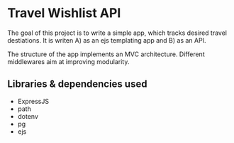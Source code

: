 # Travel Wishlist API

The goal of this project is to write a simple app, which tracks desired travel destiations. It is writen
A) as an ejs templating app and
B) as an API.

The structure of the app implements an MVC architecture. Different middlewares aim at improving modularity.

## Libraries & dependencies used

- ExpressJS
- path
- dotenv
- pg
- ejs
